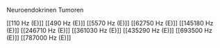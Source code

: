 Neuroendokrinen Tumoren

[[110 Hz (E)]]
[[490 Hz (E)]]
[[5570 Hz (E)]]
[[62750 Hz (E)]]
[[145180 Hz (E)]]
[[246710 Hz (E)]]
[[361030 Hz (E)]]
[[435290 Hz (E)]]
[[693500 Hz (E)]]
[[787000 Hz (E)]]